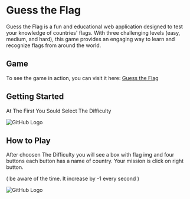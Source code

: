 
# **Guess the Flag**

Guess the Flag is a fun and educational web application designed to test your knowledge of countries' flags. With three challenging levels (easy, medium, and hard), this game provides an engaging way to learn and recognize flags from around the world.



## **Game**

To see the game in action, you can visit it here: [Guess the Flag](https://guess-the-flag-rvfc.onrender.com/)


## **Getting Started**

<p>At The First You Sould Select The Difficulty</p>

![GitHub Logo](https://media.discordapp.net/attachments/584650557688512533/1169336580700389496/image.png?ex=6555088e&is=6542938e&hm=dace21d82c25f59cdeb1ae28e8a4e0f95d7b87641700a06e0cacc78968130111&=)


## **How to Play**

<p>After choosen The Difficulty you will see a box with flag img and four buttons each button has a name of country. Your mission is click on right button.</p>
<p>( be aware of the time. It increase by -1 every second )</p>

![GitHub Logo](https://media.discordapp.net/attachments/584650557688512533/1169341149585096745/image.png?ex=65550ccf&is=654297cf&hm=21726faa47c6f2656a7d115b25a8841c90c2a646a4aaa43307d228f88c0694b5&=&width=657&height=423)

